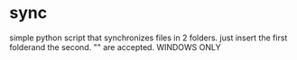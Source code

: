 # sync
simple python script that synchronizes files in 2 folders.
just insert the first folderand the second.
"" are accepted.
WINDOWS ONLY
